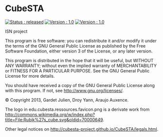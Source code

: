 CubeSTA
=======

[![Status : released](http://img.shields.io/badge/status-released-green.svg)](https://github.com/CubeSTA-Project/CubeSTA/releases)
[![Version : 1.0](http://img.shields.io/badge/version-1.0-blue.svg)](https://github.com/CubeSTA-Project/CubeSTA/releases/tag/v1.0)
[![Version : 1.0](http://img.shields.io/badge/license-GNU%20GPL-lightgrey.svg)](http://www.gnu.org/licenses/)

ISN project

This program is free software: you can redistribute it and/or modify it under
the terms of the GNU General Public License as published by the Free Software
Foundation, either version 3 of the License, or any later version.

This program is distributed in the hope that it will be useful, but WITHOUT
ANY WARRANTY; without even the implied warranty of MERCHANTABILITY or FITNESS
FOR A PARTICULAR PURPOSE.  See the GNU General Public License for more details.

You should have received a copy of the GNU General Public License along with
this program.  If not, see <http://www.gnu.org/licenses/>.

© Copyright 2013, Gardet Julien, Droy Yann, Araujo Auxence.

The logo in edu.cubesta.ressources.favicon.png is a derivate work from
<http://commons.wikimedia.org/w/index.php?title=File:Rubik%27s_cube.svg&oldid=70000649>.

Other legal notices on <http://cubesta-project.github.io/CubeSTA/legals.html>.

